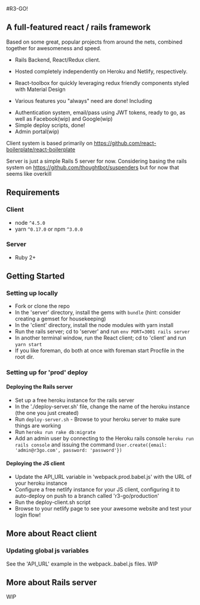 #R3-GO!

## A full-featured react / rails framework

Based on some great, popular projects from around the nets, combined together for awesomeness and speed.

* Rails Backend, React/Redux client.  

* Hosted completely independently on Heroku and Netlify, respectively.

* React-toolbox for quickly leveraging redux friendly components styled with
Material Design

* Various features you "always" need are done! Including
 - Authentication system, email/pass using JWT tokens, ready to go, as well as Facebook(wip) and Google(wip)
 - Simple deploy scripts, done!
 - Admin portal(wip)


Client system is based primarily on
https://github.com/react-boilerplate/react-boilerplate

Server is just a simple Rails 5 server for now. Considering basing
 the rails system on https://github.com/thoughtbot/suspenders but for now that seems like overkill

## Requirements

### Client
* node `^4.5.0`
* yarn `^0.17.0` or npm `^3.0.0`

### Server
* Ruby 2+

## Getting Started

### Setting up locally
* Fork or clone the repo
* In the 'server' directory, install the gems with `bundle`
  (hint: consider creating a gemset for housekeeping)
* In the 'client' directory, install the node modules with yarn install
* Run the rails server; cd to 'server' and run `env PORT=3001 rails server`
* In another terminal window, run the React client; cd to 'client' and run `yarn start`
* If you like foreman, do both at once with foreman start Procfile in the
  root dir.

### Setting up for 'prod' deploy
#### Deploying the Rails server
* Set up a free heroku instance for the rails server
* In the './deploy-server.sh' file, change the name of the heroku instance
  (the one you just created)
* Run `deploy-server.sh` - Browse to your heroku server to make sure things are working
* Run `heroku run rake db:migrate`
* Add an admin user by connecting to the Heroku rails console `heroku run rails console` and issuing the command `User.create({email: 'admin@r3go.com', password: 'password'})`
#### Deploying the JS client
* Update the API_URL variable in 'webpack.prod.babel.js' with the URL of your heroku instance
* Configure a free netlify instance for your JS client, configuring it to auto-deploy on push to a branch called 'r3-go/production'
* Run the deploy-client.sh script
* Browse to your netlify page to see your awesome website and test your login flow!

## More about React client

### Updating global js variables
See the 'API_URL' example in the webpack.<env>.babel.js files.
WIP

## More about Rails server
WIP
